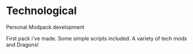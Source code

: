 # Technological
Personal Modpack development

First pack i've made. Some simple scripts included. A variety of tech mods and Dragons!
